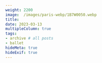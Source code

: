 ```yaml
---
weight: 2200
image:  /images/paris-webp/1B7W0050.webp
title:
date: 2023-03-13
multipleColumn: true
tags:
- archive # all posts
- ballet
hideMeta: true
hideExif: true
---
```


